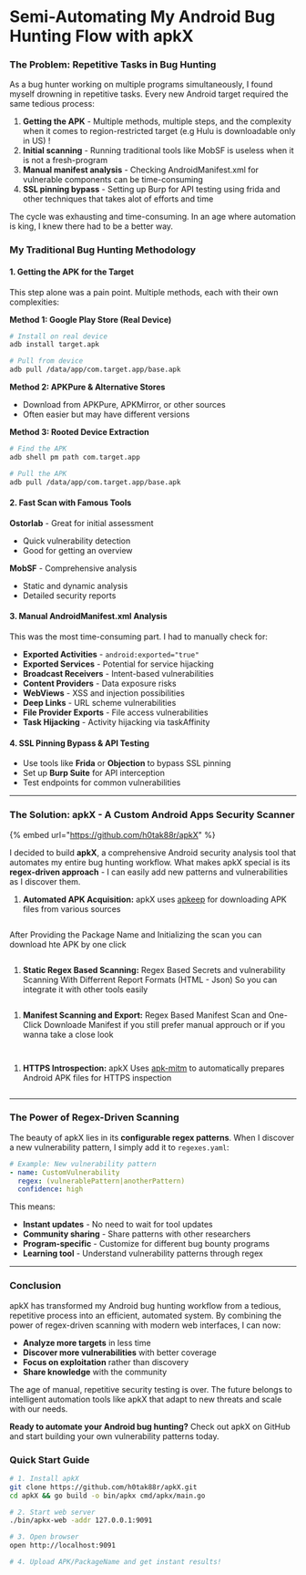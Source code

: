 # Semi-Automating My Android Bug Hunting Flow with apkX

### The Problem: Repetitive Tasks in Bug Hunting

As a bug hunter working on multiple programs simultaneously, I found myself drowning in repetitive tasks. Every new Android target required the same tedious process:

1. **Getting the APK** - Multiple methods, multiple steps, and the complexity when it comes to region-restricted target (e.g Hulu is downloadable only in US) !
2. **Initial scanning** - Running traditional tools like MobSF is useless when it is not a fresh-program
3. **Manual manifest analysis** - Checking AndroidManifest.xml for vulnerable components can be time-consuming
4. **SSL pinning bypass** - Setting up Burp for API testing using frida and other techniques that takes alot of efforts and time

The cycle was exhausting and time-consuming. In an age where automation is king, I knew there had to be a better way.

### My Traditional Bug Hunting Methodology

#### 1. Getting the APK for the Target

This step alone was a pain point. Multiple methods, each with their own complexities:

**Method 1: Google Play Store (Real Device)**

```bash
# Install on real device
adb install target.apk

# Pull from device
adb pull /data/app/com.target.app/base.apk
```

**Method 2: APKPure & Alternative Stores**

* Download from APKPure, APKMirror, or other sources
* Often easier but may have different versions

**Method 3: Rooted Device Extraction**

```bash
# Find the APK
adb shell pm path com.target.app

# Pull the APK
adb pull /data/app/com.target.app/base.apk
```

#### 2. Fast Scan with Famous Tools

**Ostorlab** - Great for initial assessment

* Quick vulnerability detection
* Good for getting an overview

**MobSF** - Comprehensive analysis

* Static and dynamic analysis
* Detailed security reports

#### 3. Manual AndroidManifest.xml Analysis

This was the most time-consuming part. I had to manually check for:

* **Exported Activities** - `android:exported="true"`
* **Exported Services** - Potential for service hijacking
* **Broadcast Receivers** - Intent-based vulnerabilities
* **Content Providers** - Data exposure risks
* **WebViews** - XSS and injection possibilities
* **Deep Links** - URL scheme vulnerabilities
* **File Provider Exports** - File access vulnerabilities
* **Task Hijacking** - Activity hijacking via taskAffinity

#### 4. SSL Pinning Bypass & API Testing

* Use tools like **Frida** or **Objection** to bypass SSL pinning
* Set up **Burp Suite** for API interception
* Test endpoints for common vulnerabilities

***

### The Solution: apkX - A Custom Android Apps Security Scanner

{% embed url="https://github.com/h0tak88r/apkX" %}

I decided to build **apkX**, a comprehensive Android security analysis tool that automates my entire bug hunting workflow. What makes apkX special is its **regex-driven approach** - I can easily add new patterns and vulnerabilities as I discover them.

1. **Automated APK Acquisition:** apkX uses [apkeep](https://github.com/EFForg/apkeep) for downloading APK files from various sources

<figure><img src="../.gitbook/assets/image (3).png" alt=""><figcaption></figcaption></figure>

After Providing the Package Name and Initializing the scan you can download hte APK by one click&#x20;

<figure><img src="../.gitbook/assets/image (1) (1) (1).png" alt=""><figcaption></figcaption></figure>

1. **Static Regex Based Scanning:** Regex Based Secrets and vulnerability Scanning With Differrent Report Formats (HTML - Json) So you can integrate it with other tools easily

<figure><img src="../.gitbook/assets/image (2) (1).png" alt=""><figcaption></figcaption></figure>

1. **Manifest Scanning and Export:** Regex Based Manifest Scan and One-Click Downloade Manifest if you still prefer manual approuch or if you wanna take a close look

<figure><img src="../.gitbook/assets/image (4).png" alt=""><figcaption></figcaption></figure>

<figure><img src="../.gitbook/assets/image (3) (1).png" alt=""><figcaption></figcaption></figure>

1. **HTTPS Introspection:** apkX Uses [apk-mitm](https://github.com/niklashigi/apk-mitm) to automatically prepares Android APK files for HTTPS inspection

<figure><img src="../.gitbook/assets/image (5).png" alt=""><figcaption></figcaption></figure>



***

### The Power of Regex-Driven Scanning

The beauty of apkX lies in its **configurable regex patterns**. When I discover a new vulnerability pattern, I simply add it to `regexes.yaml`:

```yaml
# Example: New vulnerability pattern
- name: CustomVulnerability
  regex: (vulnerablePattern|anotherPattern)
  confidence: high
```

This means:

* **Instant updates** - No need to wait for tool updates
* **Community sharing** - Share patterns with other researchers
* **Program-specific** - Customize for different bug bounty programs
* **Learning tool** - Understand vulnerability patterns through regex

***

### Conclusion

apkX has transformed my Android bug hunting workflow from a tedious, repetitive process into an efficient, automated system. By combining the power of regex-driven scanning with modern web interfaces, I can now:

* **Analyze more targets** in less time
* **Discover more vulnerabilities** with better coverage
* **Focus on exploitation** rather than discovery
* **Share knowledge** with the community

The age of manual, repetitive security testing is over. The future belongs to intelligent automation tools like apkX that adapt to new threats and scale with our needs.

**Ready to automate your Android bug hunting?** Check out apkX on GitHub and start building your own vulnerability patterns today.

### Quick Start Guide

```bash
# 1. Install apkX
git clone https://github.com/h0tak88r/apkX.git
cd apkX && go build -o bin/apkx cmd/apkx/main.go

# 2. Start web server
./bin/apkx-web -addr 127.0.0.1:9091

# 3. Open browser
open http://localhost:9091

# 4. Upload APK/PackageName and get instant results!
```
